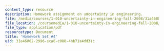 ```yaml
---
content_type: resource
description: Homework assignment on uncertainty in engineering.
file: /media/courses/1-010-uncertainty-in-engineering-fall-2008/31a460822996eca6c0884bb71a4dd31c_homework_04.pdf
file_location: /coursemedia/1-010-uncertainty-in-engineering-fall-2008/31a460822996eca6c0884bb71a4dd31c_homework_04.pdf
file_type: application/pdf
resourcetype: Document
title: 'Homework Set #4'
uid: 31a46082-2996-eca6-c088-4bb71a4dd31c
---
```

